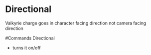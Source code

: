 # Directional
Valkyrie charge goes in character facing direction not camera facing direction

#Commands
Directional
- turns it on/off
